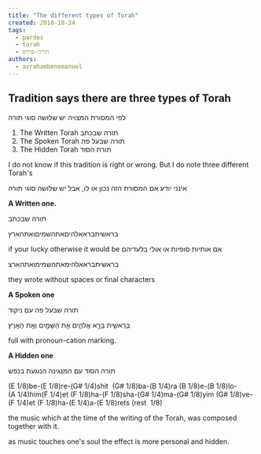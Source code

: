 ```yaml
---
title: "The different types of Torah"
created: 2010-10-24
tags: 
  - pardes
  - torah
  - תורה-פרדס
authors: 
  - avrahambenemanuel
---
```


## Tradition says there are three types of Torah

לפי המסורת המצויה יש שלושה סוגי תורה

1. The Written Torah תורה שבכתב
2. The Spoken Torah תורה שבעל פה
3. The Hidden Torah תורת הסוד

I do not know if this tradition is right or wrong. But I do note three different Torah's

אינני יודע אם המסורת הזה נכון או לו, אבל יש שלושה סוגי תורה

**A Written one.**

תורה שבכתב

בראשיתבראאלהיםאתהשמיםואתהארץ

if your lucky otherwise it would be אם אותיות סופיות או אולי בלעדיהם

בראשיתבראאלהימאתהשמימואתהארצ

they wrote without spaces or final characters

**A Spoken one**

תורה שבעל פה עם ניקוד

בְּרֵאשִׁ֖ית בָּרָ֣א אֱלֹהִ֑ים אֵ֥ת הַשָּׁמַ֖יִם וְאֵ֥ת הָאָֽרֶץ׃

full with pronoun-cation marking.

**A Hidden one**

תורה הסוד עם המנגינה הנוגעת בנפש

(E 1/8)be-(E 1/8)re-(G# 1/4)shit  (G# 1/8)ba-(B 1/4)ra (B 1/8)e-(B 1/8)lo-(A 1/4)him(F 1/4)et (F 1/8)ha-(F 1/8)sha-(G# 1/4)ma-(G# 1/8)yim (G# 1/8)ve-(F 1/4)et (F 1/8)ha-(E 1/4)a-(E 1/8)rets (rest  1/8)

the music which at the time of the writing of the Torah, was composed together with it.

as music touches one's soul the effect is more personal and hidden.
